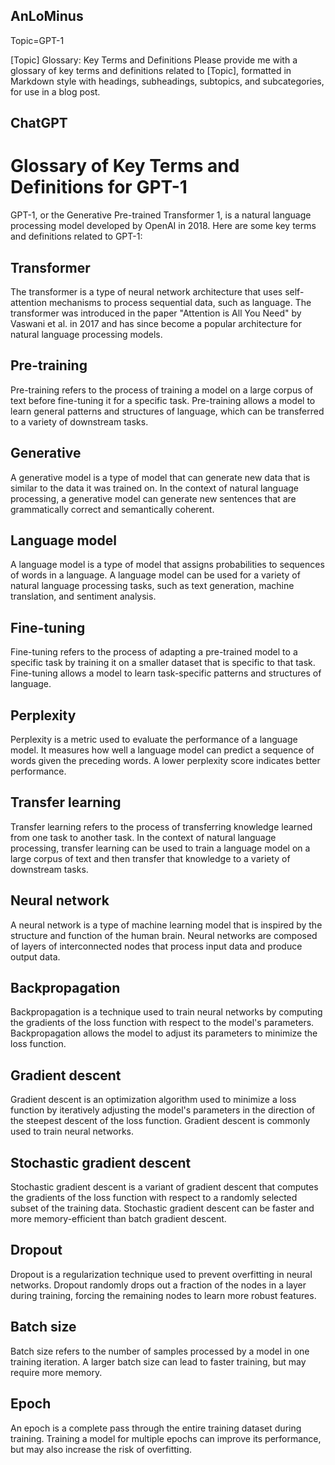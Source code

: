 ## AnLoMinus
Topic=GPT-1

[Topic] Glossary: Key Terms and Definitions
Please provide me with a glossary of key terms and definitions related to [Topic], formatted in Markdown style with headings, subheadings, subtopics, and subcategories, for use in a blog post.


## ChatGPT
# Glossary of Key Terms and Definitions for GPT-1

GPT-1, or the Generative Pre-trained Transformer 1, is a natural language processing model developed by OpenAI in 2018. Here are some key terms and definitions related to GPT-1:

## Transformer

The transformer is a type of neural network architecture that uses self-attention mechanisms to process sequential data, such as language. The transformer was introduced in the paper "Attention is All You Need" by Vaswani et al. in 2017 and has since become a popular architecture for natural language processing models.

## Pre-training

Pre-training refers to the process of training a model on a large corpus of text before fine-tuning it for a specific task. Pre-training allows a model to learn general patterns and structures of language, which can be transferred to a variety of downstream tasks.

## Generative

A generative model is a type of model that can generate new data that is similar to the data it was trained on. In the context of natural language processing, a generative model can generate new sentences that are grammatically correct and semantically coherent.

## Language model

A language model is a type of model that assigns probabilities to sequences of words in a language. A language model can be used for a variety of natural language processing tasks, such as text generation, machine translation, and sentiment analysis.

## Fine-tuning

Fine-tuning refers to the process of adapting a pre-trained model to a specific task by training it on a smaller dataset that is specific to that task. Fine-tuning allows a model to learn task-specific patterns and structures of language.

## Perplexity

Perplexity is a metric used to evaluate the performance of a language model. It measures how well a language model can predict a sequence of words given the preceding words. A lower perplexity score indicates better performance.

## Transfer learning

Transfer learning refers to the process of transferring knowledge learned from one task to another task. In the context of natural language processing, transfer learning can be used to train a language model on a large corpus of text and then transfer that knowledge to a variety of downstream tasks.

## Neural network

A neural network is a type of machine learning model that is inspired by the structure and function of the human brain. Neural networks are composed of layers of interconnected nodes that process input data and produce output data.

## Backpropagation

Backpropagation is a technique used to train neural networks by computing the gradients of the loss function with respect to the model's parameters. Backpropagation allows the model to adjust its parameters to minimize the loss function.

## Gradient descent

Gradient descent is an optimization algorithm used to minimize a loss function by iteratively adjusting the model's parameters in the direction of the steepest descent of the loss function. Gradient descent is commonly used to train neural networks.

## Stochastic gradient descent

Stochastic gradient descent is a variant of gradient descent that computes the gradients of the loss function with respect to a randomly selected subset of the training data. Stochastic gradient descent can be faster and more memory-efficient than batch gradient descent.

## Dropout

Dropout is a regularization technique used to prevent overfitting in neural networks. Dropout randomly drops out a fraction of the nodes in a layer during training, forcing the remaining nodes to learn more robust features.

## Batch size

Batch size refers to the number of samples processed by a model in one training iteration. A larger batch size can lead to faster training, but may require more memory.

## Epoch

An epoch is a complete pass through the entire training dataset during training. Training a model for multiple epochs can improve its performance, but may also increase the risk of overfitting.
